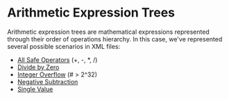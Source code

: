 # Arithmetic Expression Trees

Arithmetic expression trees are mathematical expressions represented
through their order of operations hierarchy. In this case, we've
represented several possible scenarios in XML files:

- [All Safe Operators](all-safe-operations-tree.xml) (+, -, *, /)
- [Divide by Zero](divide-by-zero-tree.xml)
- [Integer Overflow](int-overflow-tree.xml) (# > 2^32)
- [Negative Subtraction](negative-subtraction-tree.xml)
- [Single Value](single-value-tree.xml)
